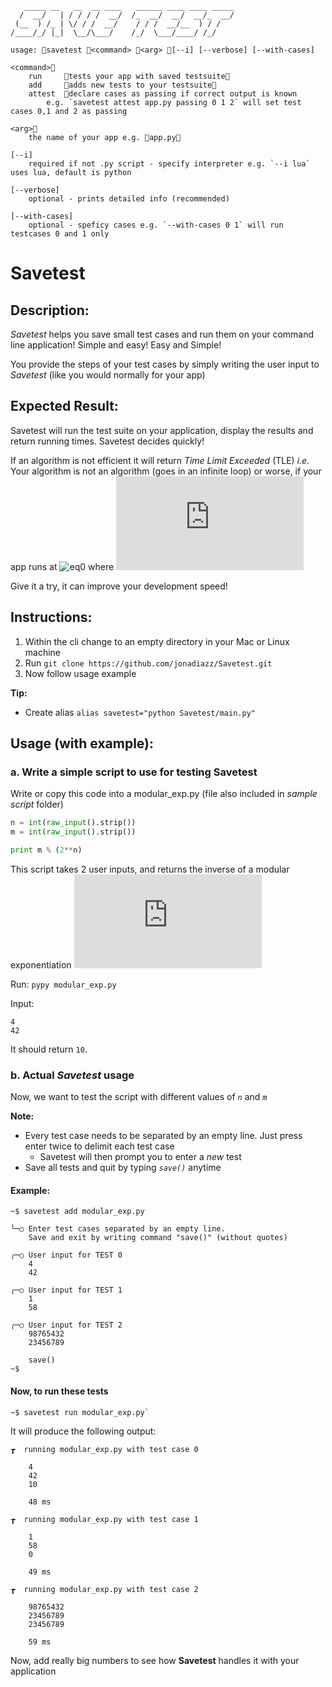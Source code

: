 
```
   _____ __   __  __ ____   ______ ____ ____ _____
  /  __/   | / / / /  __/  /_  __/  __/  __/_  __/
 (__  ) /_ | \/ / /  __/    / / /  __/__  ) / /
/____/_/ |_|  \__/\___/    /_/  \___/____/ /_/

usage: savetest <command> <arg> [--i] [--verbose] [--with-cases]

<command>
    run		tests your app with saved testsuite
    add		adds new tests to your testsuite
    attest	declare cases as passing if correct output is known
		e.g. `savetest attest app.py passing 0 1 2` will set test cases 0,1 and 2 as passing

<arg>
    the name of your app e.g. app.py

[--i]
    required if not .py script - specify interpreter e.g. `--i lua` uses lua, default is python

[--verbose]
    optional - prints detailed info (recommended)

[--with-cases]
    optional - speficy cases e.g. `--with-cases 0 1` will run testcases 0 and 1 only

```
# Savetest

## Description:
*Savetest* helps you save small test cases and run them on your command line application! Simple and easy! Easy and Simple!

You provide the steps of your test cases by simply writing the user input to *Savetest* (like you would normally for your app)

## Expected Result:
Savetest will run the test suite on your application, display the results and return running times. Savetest decides quickly!

If an algorithm is not efficient it will return *Time Limit Exceeded* (TLE)
*i.e.* Your algorithm is not an algorithm (goes in an infinite loop) or worse, if your app runs at ![eq0](http://latex.codecogs.com/gif.latex?O(n^7)) where ![eq1](http://latex.codecogs.com/gif.latex?%281%5Cleq%20n%20%5Cleq%2010%5E9%29)

Give it a try, it can improve your development speed!

## Instructions:
1. Within the cli change to an empty directory in your Mac or Linux machine
2. Run `git clone https://github.com/jonadiazz/Savetest.git`
3. Now follow usage example

**Tip:**
- Create alias `alias savetest="python Savetest/main.py"`

## Usage (with example):
### a. Write a simple script to use for testing Savetest

Write or copy this code into a modular_exp.py (file also included in *sample script* folder)

```python
n = int(raw_input().strip())
m = int(raw_input().strip())

print m % (2**n)
```

This script takes 2 user inputs, and returns the inverse of a modular exponentiation ![eq2](http://latex.codecogs.com/gif.latex?m%20%5Cmod%202%5En)

Run: `pypy modular_exp.py`

Input:
```
4
42
```
It should return `10`.

### b. Actual *Savetest* usage

Now, we want to test the script with different values of *`n`* and *`m`*

**Note:**
- Every test case needs to be separated by an empty line. Just press enter twice to delimit each test case
    - Savetest will then prompt you to enter a *new* test
- Save all tests and quit by typing *`save()`* anytime

#### Example:
```
~$ savetest add modular_exp.py

╰─○	Enter test cases separated by an empty line.
	Save and exit by writing command "save()" (without quotes)

╭─○	User input for TEST 0
	4
	42

╭─○	User input for TEST 1
	1
	58

╭─○	User input for TEST 2
	98765432
	23456789

	save()
~$
```

#### Now, to run these tests

```
~$ savetest run modular_exp.py`
```
It will produce the following output:
```
┲  running modular_exp.py with test case 0

    4
    42
    10

    48 ms

┲  running modular_exp.py with test case 1

    1
    58
    0

    49 ms

┲  running modular_exp.py with test case 2

    98765432
    23456789
    23456789

    59 ms

```


Now, add really big numbers to see how **Savetest** handles it with your application
